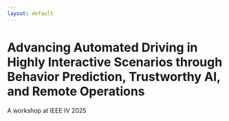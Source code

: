 ```yaml
---
layout: default
---
```


# Advancing Automated Driving in Highly Interactive Scenarios through Behavior Prediction, Trustworthy AI, and Remote Operations
A workshop at IEEE IV 2025
